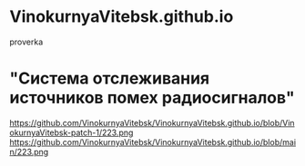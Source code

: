 # VinokurnyaVitebsk.github.io
proverka
# "Система отслеживания источников помех радиосигналов"
https://github.com/VinokurnyaVitebsk/VinokurnyaVitebsk.github.io/blob/VinokurnyaVitebsk-patch-1/223.png
https://github.com/VinokurnyaVitebsk/VinokurnyaVitebsk.github.io/blob/main/223.png
